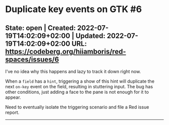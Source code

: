 # Duplicate key events on GTK #6

**State:** open | **Created:** 2022-07-19T14:02:09+02:00 | **Updated:** 2022-07-19T14:02:09+02:00
**URL:** <https://codeberg.org/hiiamboris/red-spaces/issues/6>
---

I've no idea why this happens and lazy to track it down right now.

When a `field` has a `hint`, triggering a show of this hint will duplicate the next `on-key` event on the field, resulting in stuttering input. The bug has other conditions, just adding a face to the pane is not enough for it to appear.

Need to eventually isolate the triggering scenario and file a Red issue report.

---
